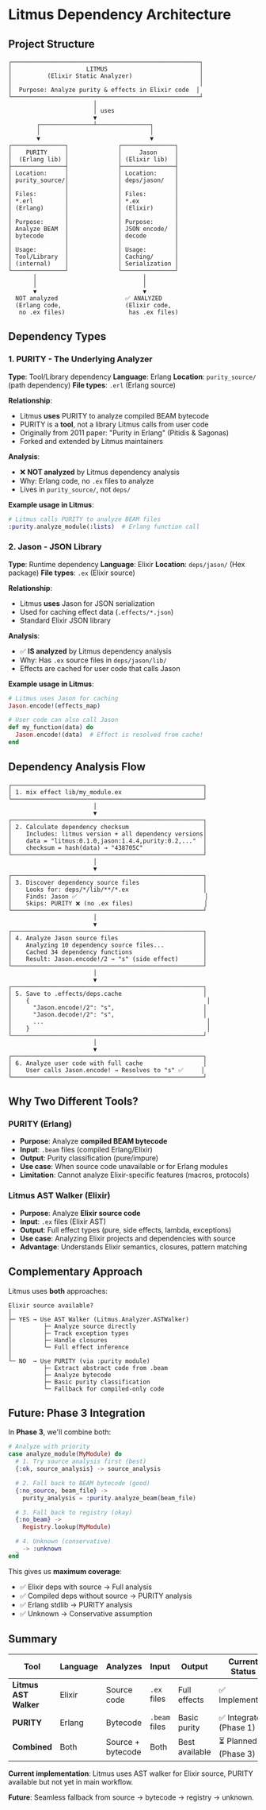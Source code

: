# Litmus Dependency Architecture

## Project Structure

```
┌─────────────────────────────────────────────────────┐
│                     LITMUS                          │
│          (Elixir Static Analyzer)                   │
│                                                     │
│  Purpose: Analyze purity & effects in Elixir code  │
└─────────────────────────────────────────────────────┘
                        │
                        │ uses
                        ▼
        ┌───────────────┴───────────────┐
        │                               │
        ▼                               ▼
┌───────────────┐              ┌───────────────┐
│    PURITY     │              │     Jason     │
│  (Erlang lib) │              │ (Elixir lib)  │
├───────────────┤              ├───────────────┤
│ Location:     │              │ Location:     │
│ purity_source/│              │ deps/jason/   │
│               │              │               │
│ Files:        │              │ Files:        │
│ *.erl         │              │ *.ex          │
│ (Erlang)      │              │ (Elixir)      │
│               │              │               │
│ Purpose:      │              │ Purpose:      │
│ Analyze BEAM  │              │ JSON encode/  │
│ bytecode      │              │ decode        │
│               │              │               │
│ Usage:        │              │ Usage:        │
│ Tool/Library  │              │ Caching/      │
│ (internal)    │              │ Serialization │
└───────────────┘              └───────────────┘
       │                              │
       │                              │
       ▼                              ▼
  NOT analyzed                   ✅ ANALYZED
  (Erlang code,                  (Elixir code,
   no .ex files)                  has .ex files)
```

## Dependency Types

### 1. PURITY - The Underlying Analyzer

**Type**: Tool/Library dependency
**Language**: Erlang
**Location**: `purity_source/` (path dependency)
**File types**: `.erl` (Erlang source)

**Relationship**:
- Litmus **uses** PURITY to analyze compiled BEAM bytecode
- PURITY is a **tool**, not a library Litmus calls from user code
- Originally from 2011 paper: "Purity in Erlang" (Pitidis & Sagonas)
- Forked and extended by Litmus maintainers

**Analysis**:
- ❌ **NOT analyzed** by Litmus dependency analysis
- Why: Erlang code, no `.ex` files to analyze
- Lives in `purity_source/`, not `deps/`

**Example usage in Litmus**:
```elixir
# Litmus calls PURITY to analyze BEAM files
:purity.analyze_module(:lists)  # Erlang function call
```

### 2. Jason - JSON Library

**Type**: Runtime dependency
**Language**: Elixir
**Location**: `deps/jason/` (Hex package)
**File types**: `.ex` (Elixir source)

**Relationship**:
- Litmus **uses** Jason for JSON serialization
- Used for caching effect data (`.effects/*.json`)
- Standard Elixir JSON library

**Analysis**:
- ✅ **IS analyzed** by Litmus dependency analysis
- Why: Has `.ex` source files in `deps/jason/lib/`
- Effects are cached for user code that calls Jason

**Example usage in Litmus**:
```elixir
# Litmus uses Jason for caching
Jason.encode!(effects_map)

# User code can also call Jason
def my_function(data) do
  Jason.encode!(data)  # Effect is resolved from cache!
end
```

## Dependency Analysis Flow

```
┌──────────────────────────────────────────────────────┐
│ 1. mix effect lib/my_module.ex                       │
└──────────────────────────────────────────────────────┘
                        │
                        ▼
┌──────────────────────────────────────────────────────┐
│ 2. Calculate dependency checksum                     │
│    Includes: litmus version + all dependency versions│
│    data = "litmus:0.1.0,jason:1.4.4,purity:0.2,..."  │
│    checksum = hash(data) → "438705C"                 │
└──────────────────────────────────────────────────────┘
                        │
                        ▼
┌──────────────────────────────────────────────────────┐
│ 3. Discover dependency source files                  │
│    Looks for: deps/*/lib/**/*.ex                     │
│    Finds: Jason ✅                                    │
│    Skips: PURITY ❌ (no .ex files)                    │
└──────────────────────────────────────────────────────┘
                        │
                        ▼
┌──────────────────────────────────────────────────────┐
│ 4. Analyze Jason source files                        │
│    Analyzing 10 dependency source files...           │
│    Cached 34 dependency functions                    │
│    Result: Jason.encode!/2 → "s" (side effect)       │
└──────────────────────────────────────────────────────┘
                        │
                        ▼
┌──────────────────────────────────────────────────────┐
│ 5. Save to .effects/deps.cache                       │
│    {                                                  │
│      "Jason.encode!/2": "s",                         │
│      "Jason.decode!/2": "s",                         │
│      ...                                              │
│    }                                                  │
└──────────────────────────────────────────────────────┘
                        │
                        ▼
┌──────────────────────────────────────────────────────┐
│ 6. Analyze user code with full cache                 │
│    User calls Jason.encode! → Resolves to "s" ✅     │
└──────────────────────────────────────────────────────┘
```

## Why Two Different Tools?

### PURITY (Erlang)
- **Purpose**: Analyze **compiled BEAM bytecode**
- **Input**: `.beam` files (compiled Erlang/Elixir)
- **Output**: Purity classification (pure/impure)
- **Use case**: When source code unavailable or for Erlang modules
- **Limitation**: Cannot analyze Elixir-specific features (macros, protocols)

### Litmus AST Walker (Elixir)
- **Purpose**: Analyze **Elixir source code**
- **Input**: `.ex` files (Elixir AST)
- **Output**: Full effect types (pure, side effects, lambda, exceptions)
- **Use case**: Analyzing Elixir projects and dependencies with source
- **Advantage**: Understands Elixir semantics, closures, pattern matching

## Complementary Approach

Litmus uses **both** approaches:

```
Elixir source available?
│
├─ YES → Use AST Walker (Litmus.Analyzer.ASTWalker)
│         ├─ Analyze source directly
│         ├─ Track exception types
│         ├─ Handle closures
│         └─ Full effect inference
│
└─ NO  → Use PURITY (via :purity module)
          ├─ Extract abstract code from .beam
          ├─ Analyze bytecode
          ├─ Basic purity classification
          └─ Fallback for compiled-only code
```

## Future: Phase 3 Integration

In **Phase 3**, we'll combine both:

```elixir
# Analyze with priority
case analyze_module(MyModule) do
  # 1. Try source analysis first (best)
  {:ok, source_analysis} -> source_analysis

  # 2. Fall back to BEAM bytecode (good)
  {:no_source, beam_file} ->
    purity_analysis = :purity.analyze_beam(beam_file)

  # 3. Fall back to registry (okay)
  {:no_beam} ->
    Registry.lookup(MyModule)

  # 4. Unknown (conservative)
  _ -> :unknown
end
```

This gives us **maximum coverage**:
- ✅ Elixir deps with source → Full analysis
- ✅ Compiled deps without source → PURITY analysis
- ✅ Erlang stdlib → PURITY analysis
- ✅ Unknown → Conservative assumption

## Summary

| Tool | Language | Analyzes | Input | Output | Current Status |
|------|----------|----------|-------|--------|----------------|
| **Litmus AST Walker** | Elixir | Source code | `.ex` files | Full effects | ✅ Implemented |
| **PURITY** | Erlang | Bytecode | `.beam` files | Basic purity | ✅ Integrated (Phase 1) |
| **Combined** | Both | Source + bytecode | Both | Best available | ⏳ Planned (Phase 3) |

**Current implementation**: Litmus uses AST walker for Elixir source, PURITY available but not yet in main workflow.

**Future**: Seamless fallback from source → bytecode → registry → unknown.
